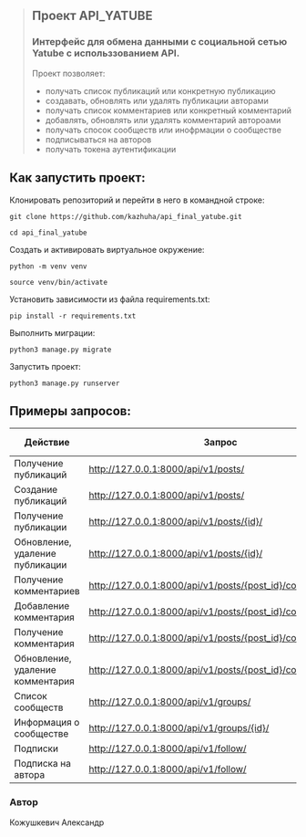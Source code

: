 > ## Проект API_YATUBE
> ### Интерфейс для обмена данными с социальной сетью Yatube с использзованием API.
> Проект позволяет:
> - получать список публикаций или конкретную публикацию
> - создавать, обновлять или удалять публикации авторами
> - получать список комментариев или конкретный комментарий
> - добавлять, обновлять или удалять комментарий автороами
> - получать спосок сообществ или инофрмации о сообществе
> - подписываться на авторов
> - получать токена аутентификации 

## Как запустить проект:
Клонировать репозиторий и перейти в него в командной строке:

```
git clone https://github.com/kazhuha/api_final_yatube.git
```
```
cd api_final_yatube
```
Создать и активировать виртуальное окружение:
```
python -m venv venv
```
```
source venv/bin/activate
```
Установить зависимости из файла requirements.txt:
```
pip install -r requirements.txt
```
Выполнить миграции:
```
python3 manage.py migrate
```
Запустить проект:
```
python3 manage.py runserver
```

## Примеры запросов:
| Действие  | Запрос |Тип запроса |
| ------------- | ------------- |------------- |
| Получение публикаций  | http://127.0.0.1:8000/api/v1/posts/ | GET |
| Создание публикаций | http://127.0.0.1:8000/api/v1/posts/ | POST |
| Получение публикации | http://127.0.0.1:8000/api/v1/posts/{id}/ | GET |
| Обновление, удаление публикации | http://127.0.0.1:8000/api/v1/posts/{id}/ | PUT, PATCH, DEL |
| Получение комментариев | http://127.0.0.1:8000/api/v1/posts/{post_id}/comments/ | GET |
| Добавление комментария | http://127.0.0.1:8000/api/v1/posts/{post_id}/comments/ | POST |
| Получение комментария | http://127.0.0.1:8000/api/v1/posts/{post_id}/comments/{id}/ | GET |
| Обновление, удаление комментария | http://127.0.0.1:8000/api/v1/posts/{post_id}/comments/{id}/ | PUT, PATCH, DEL |
| Список сообществ | http://127.0.0.1:8000/api/v1/groups/ | GET |
| Информация о сообществе | http://127.0.0.1:8000/api/v1/groups/{id}/ | GET |
| Подписки | http://127.0.0.1:8000/api/v1/follow/ | GET |
| Подписка на автора | http://127.0.0.1:8000/api/v1/follow/ | POST |

### Автор
Кожушкевич Александр 